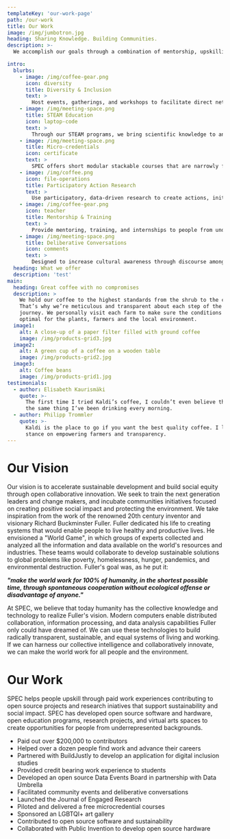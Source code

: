 ```yaml
---
templateKey: 'our-work-page'
path: /our-work
title: Our Work
image: /img/jumbotron.jpg
heading: Sharing Knowledge. Building Communities.
description: >-
  We accomplish our goals through a combination of mentorship, upskilling, networking, and community-building in the areas of STEAM (science, technology, engineering, arts and mathematics) and DEI (diversity, equity and inclusion). We recruit and provide training in 21st Century skills to individuals from underrepresented backgrounds and host events with expert contributors and conduct research around these issues.

intro:
  blurbs:
    - image: /img/coffee-gear.png
      icon: diversity
      title: Diversity & Inclusion
      text: >
        Host events, gatherings, and workshops to facilitate direct networking opportunities, as well as face-to-face knowledge exchange. Activities are focused on creating more opportunities for participants to engage in professional development and hone their interpersonal communication skills.
    - image: /img/meeting-space.png
      title: STEAM Education
      icon: laptop-code
      text: >
        Through our STEAM programs, we bring scientific knowledge to anyone interested in learning more about STEAM fields whether they intend to transition to becoming scientists themselves or simply wish to incorporate the tenets of scientific thought processes into their world-changing work.
    - image: /img/meeting-space.png
      title: Micro-credentials
      icon: certificate
      text: >
        SPEC offers short modular stackable courses that are narrowly focused on specific skills critical to participation and success in the modern workforce. In addition to learning marketable skills, learners earn digital badges, which they can add to their professional networking sites and portfolios.
    - image: /img/coffee.png
      icon: file-operations
      title: Participatory Action Research
      text: >
        Use participatory, data-driven research to create actions, initiatives, and propose solutions, so people may meet other members of their communities, so as to promote sustainable relationship building, social innovation, and joint action.
    - image: /img/coffee-gear.png
      icon: teacher
      title: Mentorship & Training
      text: >
        Provide mentoring, training, and internships to people from underrepresented groups to help them get into the job market and become financially independent and sustainable.
    - image: /img/meeting-space.png
      title: Deliberative Conversations
      icon: comments
      text: >
        Designed to increase cultural awareness through discourse among learners and facilitators on challenging topics, these discussions assemble a diversity of perspectives around a difficult or controversial topic, and encourages participants to collaboratively develop and advocate ideas for inclusive solutions.
  heading: What we offer
  description: 'test'
main:
  heading: Great coffee with no compromises
  description: >
    We hold our coffee to the highest standards from the shrub to the cup.
    That’s why we’re meticulous and transparent about each step of the coffee’s
    journey. We personally visit each farm to make sure the conditions are
    optimal for the plants, farmers and the local environment.
  image1:
    alt: A close-up of a paper filter filled with ground coffee
    image: /img/products-grid3.jpg
  image2:
    alt: A green cup of a coffee on a wooden table
    image: /img/products-grid2.jpg
  image3:
    alt: Coffee beans
    image: /img/products-grid1.jpg
testimonials:
  - author: Elisabeth Kaurismäki
    quote: >-
      The first time I tried Kaldi’s coffee, I couldn’t even believe that was
      the same thing I’ve been drinking every morning.
  - author: Philipp Trommler
    quote: >-
      Kaldi is the place to go if you want the best quality coffee. I love their
      stance on empowering farmers and transparency.
---
```


# Our Vision

Our vision is to accelerate sustainable development and build social equity through open collaborative innovation. We seek to train the next generation leaders and change makers, and incubate communities initiatives focused on creating positive social impact and protecting the environment. We take inspiration from the work of the renowned 20th century inventor and visionary Richard Buckminster Fuller. Fuller dedicated his life to creating systems that would enable people to live healthy and productive lives. He envisioned a "World Game", in which groups of experts collected and analyzed all the information and data available on the world's resources and industries. These teams would collaborate to develop sustainable solutions to global problems like poverty, homelessness, hunger, pandemics, and environmental destruction. Fuller's goal was, as he put it:

***"make the world work for 100% of humanity, in the shortest possible time, through spontaneous cooperation without ecological offense or disadvantage of anyone."***

At SPEC, we believe that today humanity has the collective knowledge and technology to realize Fuller's vision. Modern computers enable distributed collaboration, information processing, and data analysis capabilities Fuller only could have dreamed of. We can use these technologies to build radically transparent, sustainable, and equal systems of living and working. If we can harness our collective intelligence and collaboratively innovate, we can make the world work for all people and the environment.

# Our Work

SPEC helps people upskill through paid work experiences contributing to open source projects and research iniatives that support sustainability and social impact. SPEC has developed open source software and hardware, open education programs, research projects, and virtual arts spaces to create opportunities for people from underrepresented backgrounds.

- Paid out over $200,000 to contributors
- Helped over a dozen people find work and advance their careers
- Partnered with BuildJustly to develop an application for digital inclusion studies
- Provided credit bearing work experience to students
- Developed an open source Data Events Board in partnership with Data Umbrella
- Facilitated community events and deliberative conversations
- Launched the Journal of Engaged Research
- Piloted and delivered a free microcredential courses
- Sponsored an LGBTQI+ art gallery
- Contributed to open source software and sustainability
- Collaborated with Public Invention to develop open source hardware
